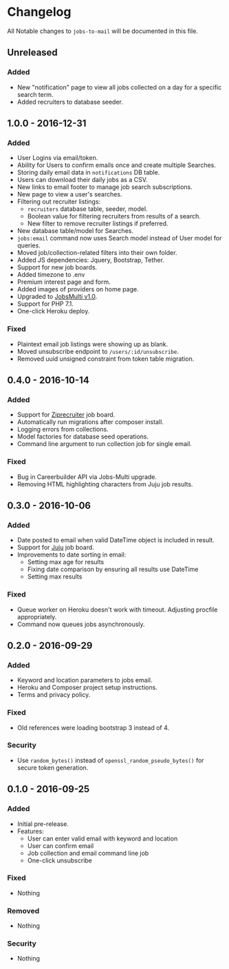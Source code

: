 # Changelog
All Notable changes to `jobs-to-mail` will be documented in this file.

## Unreleased

### Added
- New "notification" page to view all jobs collected on a day for a specific search term.
- Added recruiters to database seeder.

## 1.0.0 - 2016-12-31

### Added
- User Logins via email/token.
- Ability for Users to confirm emails once and create multiple Searches.
- Storing daily email data in `notifications` DB table.
- Users can download their daily jobs as a CSV.
- New links to email footer to manage job search subscriptions.
- New page to view a user's searches.
- Filtering out recruiter listings:
  - `recruiters` database table, seeder, model.
  - Boolean value for filtering recruiters from results of a search.
  - New filter to remove recruiter listings if preferred.
- New database table/model for Searches.
- `jobs:email` command now uses Search model instead of User model for queries.
- Moved job/collection-related filters into their own folder.
- Added JS dependencies: Jquery, Bootstrap, Tether.
- Support for new job boards.
- Added timezone to .env
- Premium interest page and form.
- Added images of providers on home page.
- Upgraded to [JobsMulti v1.0](https://github.com/jobapis/jobs-multi).
- Support for PHP 7.1.
- One-click Heroku deploy.

### Fixed
- Plaintext email job listings were showing up as blank.
- Moved unsubscribe endpoint to `/users/:id/unsubscribe`.
- Removed uuid unsigned constraint from token table migration.

## 0.4.0 - 2016-10-14

### Added
- Support for [Ziprecruiter](https://github.com/jobapis/jobs-ziprecruiter) job board.
- Automatically run migrations after composer install.
- Logging errors from collections.
- Model factories for database seed operations.
- Command line argument to run collection job for single email.

### Fixed
- Bug in Careerbuilder API via Jobs-Multi upgrade.
- Removing HTML highlighting characters from Juju job results.

## 0.3.0 - 2016-10-06

### Added
- Date posted to email when valid DateTime object is included in result.
- Support for [Juju](https://github.com/jobapis/jobs-juju) job board.
- Improvements to date sorting in email:
  - Setting max age for results
  - Fixing date comparison by ensuring all results use DateTime
  - Setting max results

### Fixed
- Queue worker on Heroku doesn't work with timeout. Adjusting procfile appropriately.
- Command now queues jobs asynchronously.

## 0.2.0 - 2016-09-29

### Added
- Keyword and location parameters to jobs email.
- Heroku and Composer project setup instructions.
- Terms and privacy policy.

### Fixed
- Old references were loading bootstrap 3 instead of 4.

### Security
- Use `random_bytes()` instead of `openssl_random_pseudo_bytes()` for secure token generation.

## 0.1.0 - 2016-09-25

### Added
- Initial pre-release.
- Features:
    - User can enter valid email with keyword and location
    - User can confirm email
    - Job collection and email command line job
    - One-click unsubscribe

### Fixed
- Nothing

### Removed
- Nothing

### Security
- Nothing
